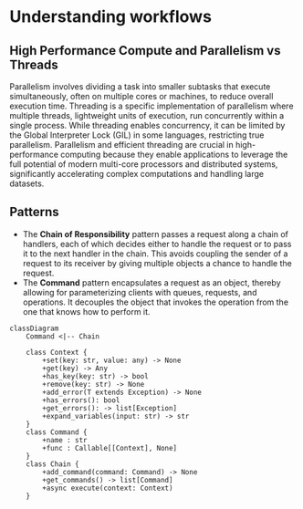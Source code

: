 # Understanding workflows

## High Performance Compute and Parallelism vs Threads

Parallelism involves dividing a task into smaller subtasks that execute simultaneously,
often on multiple cores or machines, to reduce overall execution time. Threading 
is a specific implementation of parallelism where multiple threads, lightweight units 
of execution, run concurrently within a single process. While threading enables concurrency, 
it can be limited by the Global Interpreter Lock (GIL) in some languages, restricting 
true parallelism. Parallelism and efficient threading are crucial in high-performance
computing because they enable applications to leverage the full potential of modern 
multi-core processors and distributed systems, significantly accelerating complex
computations and handling large datasets.

## Patterns

* The **Chain of Responsibility** pattern passes a request along a chain of handlers, each of which decides 
either to handle the request or to pass it to the next handler in the chain. This avoids coupling the 
sender of a request to its receiver by giving multiple objects a chance to handle the request.
* The **Command** pattern encapsulates a request as an object, thereby allowing for parameterizing 
clients with queues, requests, and operations. It decouples the object that invokes the operation
from the one that knows how to perform it.

```mermaid
classDiagram
    Command <|-- Chain
    
    class Context {
        +set(key: str, value: any) -> None
        +get(key) -> Any
        +has_key(key: str) -> bool
        +remove(key: str) -> None
        +add_error(T extends Exception) -> None
        +has_errors(): bool
        +get_errors(): -> list[Exception]
        +expand_variables(input: str) -> str
    }
    class Command {
        +name : str
        +func : Callable[[Context], None]
    }
    class Chain {
        +add_command(command: Command) -> None
        +get_commands() -> list[Command]
        +async execute(context: Context)
    }
    
```

